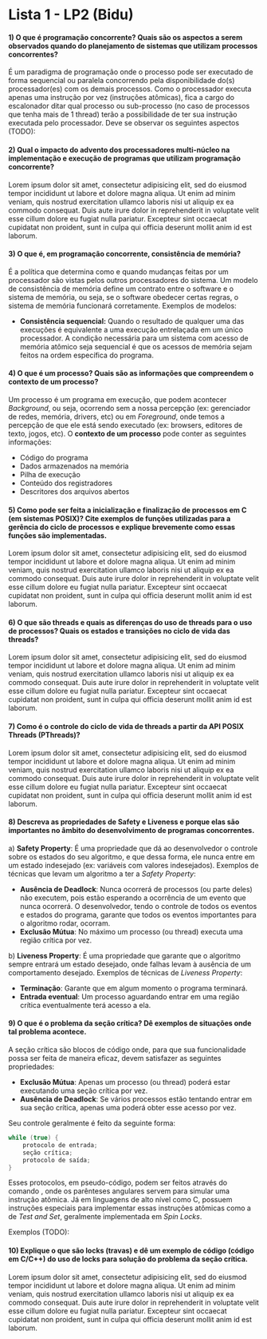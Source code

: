 # Lista 1 - LP2 (Bidu)

#### 1) O que é programação concorrente? Quais são os aspectos a serem observados	quando do planejamento de sistemas que utilizam	processos concorrentes?
É um paradigma de programação onde o processo pode ser executado de forma sequencial ou paralela concorrendo pela disponibilidade do(s) processador(es) com os demais processos. Como o processador executa apenas uma instrução por vez (instruções atômicas), fica a cargo do escalonador ditar qual processo ou sub-processo (no caso de processos que tenha mais de 1 thread) terão a possibilidade de ter sua instrução executada pelo processador.
Deve se observar os seguintes aspectos (TODO):

#### 2) Qual o impacto do advento dos processadores multi-núcleo na implementação e execução de programas que utilizam programação concorrente?
Lorem ipsum dolor sit amet, consectetur adipisicing elit, sed do eiusmod tempor incididunt ut labore et dolore magna aliqua. Ut enim ad minim veniam, quis nostrud exercitation ullamco laboris nisi ut aliquip ex ea commodo consequat. Duis aute irure dolor in reprehenderit in voluptate velit esse cillum dolore eu fugiat nulla pariatur. Excepteur sint occaecat cupidatat non proident, sunt in culpa qui officia deserunt mollit anim id est laborum.

#### 3) O que é, em programação concorrente, consistência de memória?
É a política que determina como e quando mudanças feitas por um processador são vistas pelos outros processadores do sistema. Um modelo de consistência de memória define um contrato entre o software e o sistema de memória, ou seja, se o software obedecer certas regras, o sistema de memória funcionará corretamente.
Exemplos de modelos:
- **Consistência sequencial:** Quando o resultado de qualquer uma das execuções é equivalente a uma execução entrelaçada em um único processador. A condição necessária para um sistema com acesso de memória atômico seja sequencial é que os acessos de memória sejam feitos na ordem específica do programa.

#### 4) O que é um processo? Quais são as informações que compreendem o contexto de um processo?
Um processo é um programa em execução, que podem acontecer _Background_, ou seja, ocorrendo sem a nossa percepção (ex: gerenciador de redes, memória, drivers, etc) ou em _Foreground_, onde temos a percepção de que ele está sendo executado (ex: browsers, editores de texto, jogos, etc). O **contexto de um processo** pode conter as seguintes informações:
- Código do programa
- Dados armazenados na memória
- Pilha de execução
- Conteúdo dos registradores
- Descritores dos arquivos abertos

#### 5) Como pode ser feita	a	inicialização	e finalização de processos em C	(em sistemas POSIX)? Cite exemplos de funções utilizadas para a gerência do ciclo de processos e explique brevemente como essas funções são implementadas.
Lorem ipsum dolor sit amet, consectetur adipisicing elit, sed do eiusmod tempor incididunt ut labore et dolore magna aliqua. Ut enim ad minim veniam, quis nostrud exercitation ullamco laboris nisi ut aliquip ex ea commodo consequat. Duis aute irure dolor in reprehenderit in voluptate velit esse cillum dolore eu fugiat nulla pariatur. Excepteur sint occaecat cupidatat non proident, sunt in culpa qui officia deserunt mollit anim id est laborum.

#### 6) O que são threads e quais as diferenças do uso de threads para o uso de processos? Quais os estados e transições no ciclo de vida das threads?
Lorem ipsum dolor sit amet, consectetur adipisicing elit, sed do eiusmod tempor incididunt ut labore et dolore magna aliqua. Ut enim ad minim veniam, quis nostrud exercitation ullamco laboris nisi ut aliquip ex ea commodo consequat. Duis aute irure dolor in reprehenderit in voluptate velit esse cillum dolore eu fugiat nulla pariatur. Excepteur sint occaecat cupidatat non proident, sunt in culpa qui officia deserunt mollit anim id est laborum.

#### 7) Como é o controle do ciclo de vida de threads a partir da API POSIX Threads (PThreads)?
Lorem ipsum dolor sit amet, consectetur adipisicing elit, sed do eiusmod tempor incididunt ut labore et dolore magna aliqua. Ut enim ad minim veniam, quis nostrud exercitation ullamco laboris nisi ut aliquip ex ea commodo consequat. Duis aute irure dolor in reprehenderit in voluptate velit esse cillum dolore eu fugiat nulla pariatur. Excepteur sint occaecat cupidatat non proident, sunt in culpa qui officia deserunt mollit anim id est laborum.

#### 8) Descreva as propriedades de Safety e Liveness e porque elas são importantes no âmbito do desenvolvimento de programas concorrentes.
a) **Safety Property**: É uma propriedade que dá ao desenvolvedor o controle sobre os estados do seu algoritmo, e que dessa forma, ele nunca entre em um estado indesejado (ex: variáveis com valores indesejados). Exemplos de técnicas que levam um algoritmo a ter a _Safety Property_:
- **Ausência de Deadlock**: Nunca ocorrerá de processos (ou parte deles) não executem, pois estão esperando a ocorrência de um evento que nunca ocorrerá. O desenvolvedor, tendo o controle de todos os eventos e estados do programa, garante que todos os eventos importantes para o algoritmo rodar, ocorram.
- **Exclusão Mútua**: No máximo um processo (ou thread) executa uma região crítica por vez.

b) **Liveness Property**: É uma propriedade que garante que o algoritmo sempre entrará um estado desejado, onde falhas levam à ausência de um comportamento desejado. Exemplos de técnicas de _Liveness Property_:
- **Terminação**: Garante que em algum momento o programa terminará.
- **Entrada eventual**: Um processo aguardando entrar em uma região crítica eventualmente terá acesso a ela.

#### 9)  O  que  é  o  problema  da  seção  crítica?  Dê  exemplos  de  situações  onde  tal  problema acontece.
A seção crítica são blocos de código onde, para que sua funcionalidade possa ser feita de maneira eficaz, devem satisfazer as seguintes propriedades:
- **Exclusão Mútua**: Apenas um processo (ou thread) poderá estar executando uma seção crítica por vez.
- **Ausência de Deadlock**: Se vários processos estão tentando entrar em sua seção crítica, apenas uma poderá obter esse acesso por vez.

Seu controle geralmente é feito da seguinte forma:
```c
while (true) {
    protocolo de entrada;
    seção crítica;
    protocolo de saída;
}
```
Esses protocolos, em pseudo-código, podem ser feitos através do comando <await>, onde os parênteses angulares servem para simular uma instrução atômica. Já em linguagens de alto nível como C, possuem instruções especiais para implementar essas instruções atômicas como a de _Test and Set_, geralmente implementada em _Spin Locks_.

Exemplos (TODO):

#### 10) Explique o que são locks (travas) e dê um exemplo de código (código em C/C++) do uso de locks para solução do problema da seção	crítica.
Lorem ipsum dolor sit amet, consectetur adipisicing elit, sed do eiusmod tempor incididunt ut labore et dolore magna aliqua. Ut enim ad minim veniam, quis nostrud exercitation ullamco laboris nisi ut aliquip ex ea commodo consequat. Duis aute irure dolor in reprehenderit in voluptate velit esse cillum dolore eu fugiat nulla pariatur. Excepteur sint occaecat cupidatat non proident, sunt in culpa qui officia deserunt mollit anim id est laborum.
